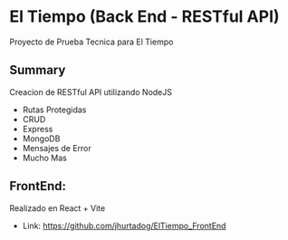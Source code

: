 # El Tiempo (Back End - RESTful API)
Proyecto de Prueba Tecnica para El Tiempo

## Summary
Creacion de RESTful API utilizando NodeJS
- Rutas Protegidas
- CRUD
- Express
- MongoDB
- Mensajes de Error
- Mucho Mas

## FrontEnd:
Realizado en React + Vite
- Link: https://github.com/jhurtadog/ElTiempo_FrontEnd
